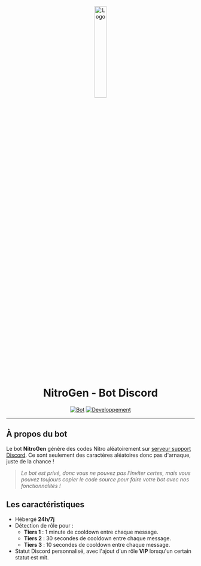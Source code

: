 <div align="center">
  <a href="https://sylvain.pro/nitrogen"><img src="https://github.com/20syldev/nitrogen/blob/main/src/nitrogen.png" alt="Logo" width="25%" height="auto"></a>

  # NitroGen - Bot Discord
  [![Bot](https://custom-icon-badges.demolab.com/badge/Bot%20:-v1.2.0-6479ee?logo=nitrogen&labelColor=23272A)](https://github.com/20syldev/nitrogen/releases/latest)
  [![Developpement](https://img.shields.io/badge/Développement%20:-Terminé-37a658?labelColor=23272A)](https://sylvain.pro/nitrogen)
</div>

---

## À propos du bot
Le bot **NitroGen** génère des codes Nitro aléatoirement sur [serveur support Discord](https://sylvain.pro/nitrogen). Ce sont seulement des caractères aléatoires donc pas d'arnaque, juste de la chance !
> *Le bot est privé, donc vous ne pouvez pas l'inviter certes, mais vous pouvez toujours copier le code source pour faire votre bot avec nos fonctionnalités !*

## Les caractéristiques
- Hébergé **24h/7j**
- Détection de rôle pour :
  - **Tiers 1** : 1 minute de cooldown entre chaque message.
  - **Tiers 2** : 30 secondes de cooldown entre chaque message.
  - **Tiers 3** : 10 secondes de cooldown entre chaque message.
- Statut Discord personnalisé, avec l'ajout d'un rôle **VIP** lorsqu'un certain statut est mit.
